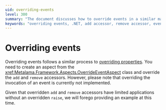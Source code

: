```yaml
---
uid: overriding-events
level: 300
summary: "The document discusses how to override events in a similar manner to overriding properties, but notes that overriding event invocation is not implemented."
keywords: "overriding events, .NET, add accessor, remove accessor, event invocation, Metalama Framework, OverrideEventAspect"
---
```


# Overriding events

Overriding events follows a similar process to [overriding properties](overriding-properties.md). You need to create an aspect from the <xref:Metalama.Framework.Aspects.OverrideEventAspect> class and override the `add` and `remove` accessors. However, please note that overriding the invocation of an event is currently not implemented.

Given that overridden `add` and `remove` accessors have limited applications without an overridden `raise`, we will forego providing an example at this time.




